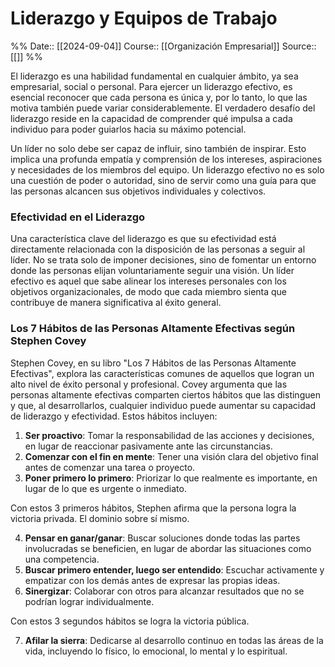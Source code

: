 # Liderazgo y Equipos de Trabajo

%%
Date:: [[2024-09-04]]
Course:: [[Organización Empresarial]]
Source:: [[]]
%%

El liderazgo es una habilidad fundamental en cualquier ámbito, ya sea empresarial, social o personal. Para ejercer un liderazgo efectivo, es esencial reconocer que cada persona es única y, por lo tanto, lo que las motiva también puede variar considerablemente. El verdadero desafío del liderazgo reside en la capacidad de comprender qué impulsa a cada individuo para poder guiarlos hacia su máximo potencial.

Un líder no solo debe ser capaz de influir, sino también de inspirar. Esto implica una profunda empatía y comprensión de los intereses, aspiraciones y necesidades de los miembros del equipo. Un liderazgo efectivo no es solo una cuestión de poder o autoridad, sino de servir como una guía para que las personas alcancen sus objetivos individuales y colectivos.

### Efectividad en el Liderazgo

Una característica clave del liderazgo es que su efectividad está directamente relacionada con la disposición de las personas a seguir al líder. No se trata solo de imponer decisiones, sino de fomentar un entorno donde las personas elijan voluntariamente seguir una visión. Un líder efectivo es aquel que sabe alinear los intereses personales con los objetivos organizacionales, de modo que cada miembro sienta que contribuye de manera significativa al éxito general.

### Los 7 Hábitos de las Personas Altamente Efectivas según Stephen Covey

Stephen Covey, en su libro "Los 7 Hábitos de las Personas Altamente Efectivas", explora las características comunes de aquellos que logran un alto nivel de éxito personal y profesional. Covey argumenta que las personas altamente efectivas comparten ciertos hábitos que las distinguen y que, al desarrollarlos, cualquier individuo puede aumentar su capacidad de liderazgo y efectividad. Estos hábitos incluyen:

1. **Ser proactivo**: Tomar la responsabilidad de las acciones y decisiones, en lugar de reaccionar pasivamente ante las circunstancias.
2. **Comenzar con el fin en mente**: Tener una visión clara del objetivo final antes de comenzar una tarea o proyecto.
3. **Poner primero lo primero**: Priorizar lo que realmente es importante, en lugar de lo que es urgente o inmediato.

Con estos 3 primeros hábitos, Stephen afirma que la persona logra la victoria privada. El dominio sobre sí mismo.

4. **Pensar en ganar/ganar**: Buscar soluciones donde todas las partes involucradas se beneficien, en lugar de abordar las situaciones como una competencia.
5. **Buscar primero entender, luego ser entendido**: Escuchar activamente y empatizar con los demás antes de expresar las propias ideas.
6. **Sinergizar**: Colaborar con otros para alcanzar resultados que no se podrían lograr individualmente.

Con estos 3 segundos hábitos se logra la victoria pública.

7. **Afilar la sierra**: Dedicarse al desarrollo continuo en todas las áreas de la vida, incluyendo lo físico, lo emocional, lo mental y lo espiritual.